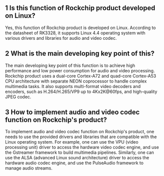 ## 1 Is this function of Rockchip product developed on Linux?
Yes, this function of Rockchip product is developed on Linux. According to the datasheet of RK3328, it supports Linux 4.4 operating system with various drivers and libraries for audio and video codec.

## 2 What is the main developing key point of this?
The main developing key point of this function is to achieve high performance and low power consumption for audio and video processing. Rockchip product uses a dual-core Cortex-A72 and quad-core Cortex-A53 CPU architecture with separate NEON coprocessor to handle complex multimedia tasks. It also supports multi-format video decoders and encoders, such as H.264/H.265/VP9 up to 4Kx2K@60fps, and high-quality JPEG codec.

## 3 How to implement audio and video codec function on Rockchip's product?
To implement audio and video codec function on Rockchip's product, one needs to use the provided drivers and libraries that are compatible with the Linux operating system. For example, one can use the VPU (video processing unit) driver to access the hardware video codec engine, and use the Gstreamer framework to build multimedia pipelines. Similarly, one can use the ALSA (advanced Linux sound architecture) driver to access the hardware audio codec engine, and use the PulseAudio framework to manage audio streams.